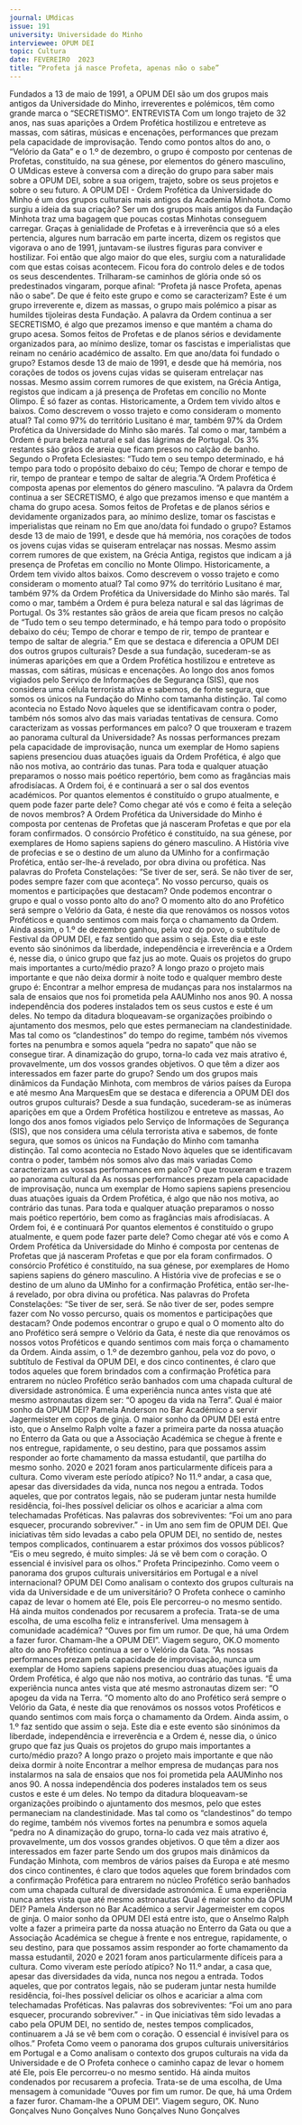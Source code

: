 ```yaml
---
journal: UMdicas 
issue: 191
university: Universidade do Minho
interviewee: OPUM DEI
topic: Cultura
date: FEVEREIRO  2023
title: “Profeta já nasce Profeta, apenas não o sabe”
---
```


Fundados a 13 de maio de 1991, a OPUM DEI são um dos grupos mais antigos da Universidade 
do Minho, irreverentes e polémicos, têm como grande marca o “SECRETISMO”. 
ENTREVISTA
Com um longo trajeto de 32 anos, 
nas suas aparições a Ordem Profética 
hostilizou e entreteve as massas, 
com sátiras, músicas e encenações, 
performances que prezam pela capacidade 
de improvisação. Tendo como pontos 
altos do ano, o “Velório da Gata” e o 1.º 
de dezembro, o grupo é composto por 
centenas de Profetas, constituído, na 
sua génese, por elementos do género 
masculino, 
O UMdicas esteve à conversa com a 
direção do grupo para saber mais sobre 
a OPUM DEI, sobre a sua origem, trajeto, 
sobre os seus projetos e sobre o seu 
futuro.
A OPUM DEI - Ordem Profética da 
Universidade do Minho é um dos grupos 
culturais mais antigos da Academia 
Minhota. Como surgiu a ideia da sua 
criação?
Ser um dos grupos mais antigos da 
Fundação Minhota traz uma bagagem 
que poucas costas Minhotas conseguem 
carregar. Graças à genialidade de Profetas 
e à irreverência que só a eles pertencia, 
algures num barracão em parte incerta, 
dizem os registos que vigorava o ano 
de 1991, juntavam-se ilustres figuras 
para conviver e hostilizar. Foi então 
que algo maior do que eles, surgiu com 
a naturalidade com que estas coisas 
acontecem. Ficou fora do controlo 
deles e de todos os seus descendentes. 
Trilharam-se caminhos de glória onde 
só os predestinados vingaram, porque 
afinal: “Profeta já nasce Profeta, apenas 
não o sabe”.
De que é feito este grupo e como se 
caracterizam? 
Este é um grupo irreverente e, 
dizem as massas, o grupo mais polémico 
a pisar as humildes tijoleiras desta 
Fundação. A palavra da Ordem continua 
a ser SECRETISMO, é algo que prezamos 
imenso e que mantém a chama do grupo acesa. Somos feitos de Profetas e de 
planos sérios e devidamente organizados 
para, ao mínimo deslize, tomar os 
fascistas e imperialistas que reinam no 
cenário académico de assalto.
Em que ano/data foi fundado o grupo? 
Estamos desde 13 de maio de 1991, e 
desde que há memória, nos corações de 
todos os jovens cujas vidas se quiseram 
entrelaçar nas nossas. Mesmo assim 
correm rumores de que existem, na Grécia 
Antiga, registos que indicam a já presença 
de Profetas em concílio no Monte Olimpo. 
É só fazer as contas.
Historicamente, a Ordem tem vivido altos e baixos. Como descrevem o vosso trajeto 
e como consideram o momento atual? 
Tal como 97% do território Lusitano 
é mar, também 97% da Ordem Profética 
da Universidade do Minho são marés. 
Tal como o mar, também a Ordem é 
pura beleza natural e sal das lágrimas 
de Portugal. Os 3% restantes são grãos de areia que ficam presos no calção de 
banho. Segundo o Profeta Eclesiastes: 
“Tudo tem o seu tempo determinado, e 
há tempo para todo o propósito debaixo 
do céu; Tempo de chorar e tempo de rir, 
tempo de prantear e tempo de saltar de 
alegria.”A Ordem Profética é composta apenas por elementos do género masculino. 
“A palavra da Ordem continua a ser SECRETISMO, é 
algo que prezamos imenso e que mantém a chama do 
grupo acesa. 
Somos feitos de Profetas e de
planos sérios e devidamente organizados
para, ao mínimo deslize, tomar os
fascistas e imperialistas que reinam no
Em que ano/data foi fundado o grupo?
Estamos desde 13 de maio de 1991, e
desde que há memória, nos corações de
todos os jovens cujas vidas se quiseram
entrelaçar nas nossas. Mesmo assim
correm rumores de que existem, na Grécia
Antiga, registos que indicam a já presença
de Profetas em concílio no Monte Olimpo.
Historicamente, a Ordem tem vivido altos
baixos. Como descrevem o vosso trajeto
e como consideram o momento atual?
Tal como 97% do território Lusitano
é mar, também 97% da Ordem Profética
da Universidade do Minho são marés.
Tal como o mar, também a Ordem é
pura beleza natural e sal das lágrimas
de Portugal. Os 3% restantes são grãos
de areia que ficam presos no calção de
“Tudo tem o seu tempo determinado, e
há tempo para todo o propósito debaixo
do céu; Tempo de chorar e tempo de rir,
tempo de prantear e tempo de saltar de
alegria.”
Em que se destaca e diferencia a OPUM
DEI dos outros grupos culturais?
Desde a sua fundação, sucederam-se
as inúmeras aparições em que a Ordem
Profética hostilizou e entreteve as massas,
com sátiras, músicas e encenações.
Ao longo dos anos fomos vigiados
pelo Serviço de Informações de Segurança
(SIS), que nos considera uma célula
terrorista ativa e sabemos, de fonte
segura, que somos os únicos na Fundação
do Minho com tamanha distinção. Tal
como acontecia no Estado Novo àqueles
que se identificavam contra o poder,
também nós somos alvo das mais variadas
tentativas de censura.
Como caracterizam as vossas
performances em palco? O que trouxeram
e trazem ao panorama cultural da
Universidade?
As nossas performances prezam
pela capacidade de improvisação, nunca
um exemplar de Homo sapiens sapiens
presenciou duas atuações iguais da Ordem
Profética, é algo que não nos motiva, ao
contrário das tunas. Para toda e qualquer
atuação preparamos o nosso mais poético
repertório, bem como as fragâncias mais
afrodisíacas. A Ordem foi, é e continuará
a ser o sal dos eventos académicos.
Por quantos elementos é constituído o
grupo atualmente, e quem pode fazer
parte dele? Como chegar até vós e como
é feita a seleção de novos membros?
A Ordem Profética da Universidade
do Minho é composta por centenas de
Profetas que já nasceram Profetas e que
por ela foram confirmados. O consórcio
Profético é constituído, na sua génese,
por exemplares de Homo sapiens sapiens
do género masculino. A História vive de
profecias e se o destino de um aluno da
UMinho for a confirmação Profética,
então ser-lhe-á revelado, por obra divina
ou profética. Nas palavras do Profeta
Constelações: “Se tiver de ser, será. Se
não tiver de ser, podes sempre fazer com
que aconteça”.
No vosso percurso, quais os momentos
e participações que destacam? Onde
podemos encontrar o grupo e qual o
vosso ponto alto do ano?
O momento alto do ano Profético será
sempre o Velório da Gata, é neste dia que
renovámos os nossos votos Proféticos
e quando sentimos com mais força o
chamamento da Ordem. Ainda assim, o 1.º
de dezembro ganhou, pela voz do povo,
o subtítulo de Festival da OPUM DEI, e
faz sentido que assim o seja. Este dia e 
este evento são sinónimos da liberdade, 
independência e irreverência e a Ordem 
é, nesse dia, o único grupo que faz jus 
ao mote.
Quais os projetos do grupo mais 
importantes a curto/médio prazo? 
A longo prazo o projeto mais 
importante e que não deixa dormir à noite 
todo e qualquer membro deste grupo é: 
Encontrar a melhor empresa de mudanças 
para nos instalarmos na sala de ensaios 
que nos foi prometida pela AAUMinho 
nos anos 90. A nossa independência dos 
poderes instalados tem os seus custos e 
este é um deles. No tempo da ditadura 
bloqueavam-se organizações proibindo 
o ajuntamento dos mesmos, pelo que 
estes permaneciam na clandestinidade. 
Mas tal como os “clandestinos” do tempo 
do regime, também nós vivemos fortes 
na penumbra e somos aquela “pedra no 
sapato” que não se consegue tirar.
A dinamização do grupo, torna-lo cada 
vez mais atrativo é, provavelmente, um 
dos vossos grandes objetivos. O que têm 
a dizer aos interessados em fazer parte 
do grupo?
Sendo um dos grupos mais dinâmicos 
da Fundação Minhota, com membros de 
vários países da Europa e até mesmo 
Ana MarquesEm que se destaca e diferencia a OPUM 
DEI dos outros grupos culturais? 
Desde a sua fundação, sucederam-se 
as inúmeras aparições em que a Ordem 
Profética hostilizou e entreteve as massas, 
Ao longo dos anos fomos vigiados 
pelo Serviço de Informações de Segurança 
(SIS), que nos considera uma célula 
terrorista ativa e sabemos, de fonte 
segura, que somos os únicos na Fundação 
do Minho com tamanha distinção. Tal 
como acontecia no Estado Novo àqueles 
que se identificavam contra o poder, 
também nós somos alvo das mais variadas 
Como caracterizam as vossas 
performances em palco? O que trouxeram 
e trazem ao panorama cultural da 
As nossas performances prezam 
pela capacidade de improvisação, nunca 
um exemplar de Homo sapiens sapiens 
presenciou duas atuações iguais da Ordem 
Profética, é algo que não nos motiva, ao 
contrário das tunas. Para toda e qualquer 
atuação preparamos o nosso mais poético 
repertório, bem como as fragâncias mais 
afrodisíacas. A Ordem foi, é e continuará 
Por quantos elementos é constituído o 
grupo atualmente, e quem pode fazer 
parte dele? Como chegar até vós e como 
A Ordem Profética da Universidade 
do Minho é composta por centenas de 
Profetas que já nasceram Profetas e que 
por ela foram confirmados. O consórcio 
Profético é constituído, na sua génese, 
por exemplares de Homo sapiens sapiens 
do género masculino. A História vive de 
profecias e se o destino de um aluno da 
UMinho for a confirmação Profética, então ser-lhe-á revelado, por obra divina 
ou profética. Nas palavras do Profeta 
Constelações: “Se tiver de ser, será. Se 
não tiver de ser, podes sempre fazer com 
No vosso percurso, quais os momentos 
e participações que destacam? Onde 
podemos encontrar o grupo e qual o 
O momento alto do ano Profético será 
sempre o Velório da Gata, é neste dia que 
renovámos os nossos votos Proféticos 
e quando sentimos com mais força o 
chamamento da Ordem. Ainda assim, o 1.º 
de dezembro ganhou, pela voz do povo, 
o subtítulo de Festival da OPUM DEI, e dos cinco continentes, é claro que todos 
aqueles que forem brindados com a 
confirmação Profética para entrarem no 
núcleo Profético serão banhados com 
uma chapada cultural de diversidade 
astronómica. É uma experiência nunca 
antes vista que até mesmo astronautas 
dizem ser: “O apogeu da vida na Terra”.
Qual é maior sonho da OPUM DEI? 
Pamela Anderson no Bar Académico 
a servir Jagermeister em copos de ginja. 
O maior sonho da OPUM DEI está entre 
isto, que o Anselmo Ralph volte a fazer 
a primeira parte da nossa atuação no 
Enterro da Gata ou que a Associação 
Académica se chegue à frente e nos 
entregue, rapidamente, o seu destino, 
para que possamos assim responder ao 
forte chamamento da massa estudantil, 
que partilha do mesmo sonho.
2020 e 2021 foram anos particularmente 
difíceis para a cultura. Como viveram 
este período atípico? 
No 11.º andar, a casa que, apesar das 
diversidades da vida, nunca nos negou a 
entrada. Todos aqueles, que por contratos 
legais, não se puderam juntar nesta 
humilde residência, foi-lhes possível 
deliciar os olhos e acariciar a alma com 
telechamadas Proféticas. Nas palavras 
dos sobreviventes: “Foi um ano para 
esquecer, procurando sobreviver.” - in 
Um ano sem fim de OPUM DEI.
Que iniciativas têm sido levadas a cabo 
pela OPUM DEI, no sentido de, nestes 
tempos complicados, continuarem a 
estar próximos dos vossos públicos?
“Eis o meu segredo, é muito simples: 
Já se vê bem com o coração. O essencial 
é invisível para os olhos.”   Profeta 
Principezinho.
Como veem o panorama dos grupos 
culturais universitários em Portugal e a 
nível internacional?
OPUM DEI
Como analisam o contexto dos grupos 
culturais na vida da Universidade e de 
um universitário?
O Profeta conhece o caminho capaz 
de levar o homem até Ele, pois Ele 
percorreu-o no mesmo sentido. Há 
ainda muitos condenados por recusarem 
a profecia. Trata-se de uma escolha, de 
uma escolha feliz e intransferível.
Uma mensagem à comunidade 
académica?
“Ouves por fim um rumor. De que, há 
uma Ordem a fazer furor. Chamam-lhe a 
OPUM DEI”. Viagem seguro, OK.O momento alto do ano Profético continua a ser o Velório da Gata. 
“As nossas performances prezam pela capacidade de 
improvisação, nunca um exemplar de Homo sapiens 
sapiens presenciou duas atuações iguais da Ordem 
Profética, é algo que não nos motiva, ao contrário das 
tunas. “É uma experiência nunca 
antes vista que até mesmo 
astronautas dizem ser: “O 
apogeu da vida na Terra.
“O momento alto do ano 
Profético será sempre o 
Velório da Gata, é neste dia 
que renovámos os nossos 
votos Proféticos e quando 
sentimos com mais força o 
chamamento da Ordem.
Ainda assim, o 1.º
faz sentido que assim o seja. Este dia e
este evento são sinónimos da liberdade,
independência e irreverência e a Ordem
é, nesse dia, o único grupo que faz jus
Quais os projetos do grupo mais
importantes a curto/médio prazo?
A longo prazo o projeto mais
importante e que não deixa dormir à noite
Encontrar a melhor empresa de mudanças
para nos instalarmos na sala de ensaios
que nos foi prometida pela AAUMinho
nos anos 90. A nossa independência dos
poderes instalados tem os seus custos e
este é um deles. No tempo da ditadura
bloqueavam-se organizações proibindo
o ajuntamento dos mesmos, pelo que
estes permaneciam na clandestinidade.
Mas tal como os “clandestinos” do tempo
do regime, também nós vivemos fortes
na penumbra e somos aquela “pedra no
A dinamização do grupo, torna-lo cada
vez mais atrativo é, provavelmente, um
dos vossos grandes objetivos. O que têm
a dizer aos interessados em fazer parte
Sendo um dos grupos mais dinâmicos
da Fundação Minhota, com membros de
vários países da Europa e até mesmo
dos cinco continentes, é claro que todos
aqueles que forem brindados com a
confirmação Profética para entrarem no
núcleo Profético serão banhados com
uma chapada cultural de diversidade
astronómica. É uma experiência nunca
antes vista que até mesmo astronautas
Qual é maior sonho da OPUM DEI?
Pamela Anderson no Bar Académico
a servir Jagermeister em copos de ginja.
O maior sonho da OPUM DEI está entre
isto, que o Anselmo Ralph volte a fazer
a primeira parte da nossa atuação no
Enterro da Gata ou que a Associação
Académica se chegue à frente e nos
entregue, rapidamente, o seu destino,
para que possamos assim responder ao
forte chamamento da massa estudantil,
2020 e 2021 foram anos particularmente
difíceis para a cultura. Como viveram
este período atípico?
No 11.º andar, a casa que, apesar das
diversidades da vida, nunca nos negou a
entrada. Todos aqueles, que por contratos
legais, não se puderam juntar nesta
humilde residência, foi-lhes possível
deliciar os olhos e acariciar a alma com
telechamadas Proféticas. Nas palavras
dos sobreviventes: “Foi um ano para
esquecer, procurando sobreviver.” - in
Que iniciativas têm sido levadas a cabo
pela OPUM DEI, no sentido de, nestes
tempos complicados, continuarem a
Já se vê bem com o coração. O essencial
é invisível para os olhos.” Profeta
Como veem o panorama dos grupos
culturais universitários em Portugal e a
Como analisam o contexto dos grupos
culturais na vida da Universidade e de
O Profeta conhece o caminho capaz
de levar o homem até Ele, pois Ele
percorreu-o no mesmo sentido. Há
ainda muitos condenados por recusarem
a profecia. Trata-se de uma escolha, de
Uma mensagem à comunidade
“Ouves por fim um rumor. De que, há
uma Ordem a fazer furor. Chamam-lhe a
OPUM DEI”. Viagem seguro, OK.
Nuno Gonçalves Nuno Gonçalves Nuno Gonçalves Nuno Gonçalves 